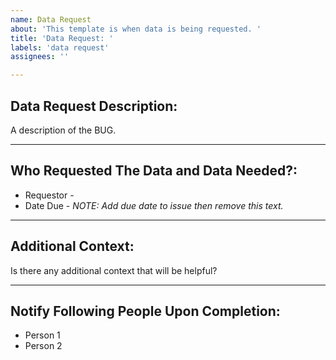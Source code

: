 ```yaml
---
name: Data Request
about: 'This template is when data is being requested. '
title: 'Data Request: '
labels: 'data request'
assignees: ''

---
```


## Data Request Description:
A description of the BUG.

***

## Who Requested The Data and Data Needed?:
* Requestor - 
* Date Due - 
_NOTE: Add due date to issue then remove this text._

***

## Additional Context:
Is there any additional context that will be helpful?

***

## Notify Following People Upon Completion:
* Person 1
* Person 2
